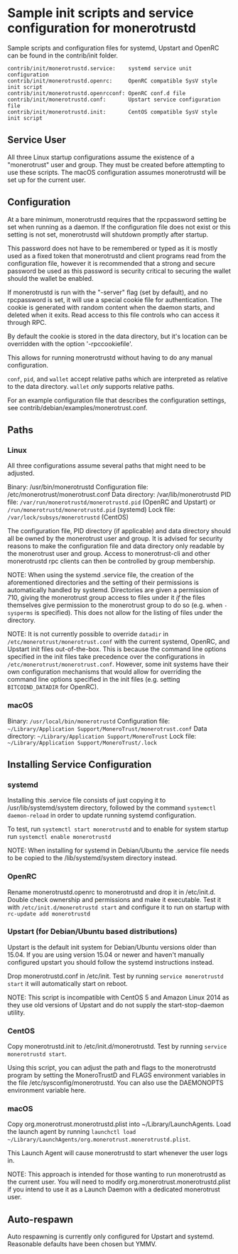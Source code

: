 Sample init scripts and service configuration for monerotrustd
==========================================================

Sample scripts and configuration files for systemd, Upstart and OpenRC
can be found in the contrib/init folder.

    contrib/init/monerotrustd.service:    systemd service unit configuration
    contrib/init/monerotrustd.openrc:     OpenRC compatible SysV style init script
    contrib/init/monerotrustd.openrcconf: OpenRC conf.d file
    contrib/init/monerotrustd.conf:       Upstart service configuration file
    contrib/init/monerotrustd.init:       CentOS compatible SysV style init script

Service User
---------------------------------

All three Linux startup configurations assume the existence of a "monerotrust" user
and group.  They must be created before attempting to use these scripts.
The macOS configuration assumes monerotrustd will be set up for the current user.

Configuration
---------------------------------

At a bare minimum, monerotrustd requires that the rpcpassword setting be set
when running as a daemon.  If the configuration file does not exist or this
setting is not set, monerotrustd will shutdown promptly after startup.

This password does not have to be remembered or typed as it is mostly used
as a fixed token that monerotrustd and client programs read from the configuration
file, however it is recommended that a strong and secure password be used
as this password is security critical to securing the wallet should the
wallet be enabled.

If monerotrustd is run with the "-server" flag (set by default), and no rpcpassword is set,
it will use a special cookie file for authentication. The cookie is generated with random
content when the daemon starts, and deleted when it exits. Read access to this file
controls who can access it through RPC.

By default the cookie is stored in the data directory, but it's location can be overridden
with the option '-rpccookiefile'.

This allows for running monerotrustd without having to do any manual configuration.

`conf`, `pid`, and `wallet` accept relative paths which are interpreted as
relative to the data directory. `wallet` *only* supports relative paths.

For an example configuration file that describes the configuration settings,
see contrib/debian/examples/monerotrust.conf.

Paths
---------------------------------

### Linux

All three configurations assume several paths that might need to be adjusted.

Binary:              /usr/bin/monerotrustd
Configuration file:  /etc/monerotrust/monerotrust.conf
Data directory:      /var/lib/monerotrustd
PID file:            `/var/run/monerotrustd/monerotrustd.pid` (OpenRC and Upstart) or `/run/monerotrustd/monerotrustd.pid` (systemd)
Lock file:           `/var/lock/subsys/monerotrustd` (CentOS)

The configuration file, PID directory (if applicable) and data directory
should all be owned by the monerotrust user and group.  It is advised for security
reasons to make the configuration file and data directory only readable by the
monerotrust user and group.  Access to monerotrust-cli and other monerotrustd rpc clients
can then be controlled by group membership.

NOTE: When using the systemd .service file, the creation of the aforementioned
directories and the setting of their permissions is automatically handled by
systemd. Directories are given a permission of 710, giving the monerotrust group
access to files under it _if_ the files themselves give permission to the
monerotrust group to do so (e.g. when `-sysperms` is specified). This does not allow
for the listing of files under the directory.

NOTE: It is not currently possible to override `datadir` in
`/etc/monerotrust/monerotrust.conf` with the current systemd, OpenRC, and Upstart init
files out-of-the-box. This is because the command line options specified in the
init files take precedence over the configurations in
`/etc/monerotrust/monerotrust.conf`. However, some init systems have their own
configuration mechanisms that would allow for overriding the command line
options specified in the init files (e.g. setting `BITCOIND_DATADIR` for
OpenRC).

### macOS

Binary:              `/usr/local/bin/monerotrustd`
Configuration file:  `~/Library/Application Support/MoneroTrust/monerotrust.conf`
Data directory:      `~/Library/Application Support/MoneroTrust`
Lock file:           `~/Library/Application Support/MoneroTrust/.lock`

Installing Service Configuration
-----------------------------------

### systemd

Installing this .service file consists of just copying it to
/usr/lib/systemd/system directory, followed by the command
`systemctl daemon-reload` in order to update running systemd configuration.

To test, run `systemctl start monerotrustd` and to enable for system startup run
`systemctl enable monerotrustd`

NOTE: When installing for systemd in Debian/Ubuntu the .service file needs to be copied to the /lib/systemd/system directory instead.

### OpenRC

Rename monerotrustd.openrc to monerotrustd and drop it in /etc/init.d.  Double
check ownership and permissions and make it executable.  Test it with
`/etc/init.d/monerotrustd start` and configure it to run on startup with
`rc-update add monerotrustd`

### Upstart (for Debian/Ubuntu based distributions)

Upstart is the default init system for Debian/Ubuntu versions older than 15.04. If you are using version 15.04 or newer and haven't manually configured upstart you should follow the systemd instructions instead.

Drop monerotrustd.conf in /etc/init.  Test by running `service monerotrustd start`
it will automatically start on reboot.

NOTE: This script is incompatible with CentOS 5 and Amazon Linux 2014 as they
use old versions of Upstart and do not supply the start-stop-daemon utility.

### CentOS

Copy monerotrustd.init to /etc/init.d/monerotrustd. Test by running `service monerotrustd start`.

Using this script, you can adjust the path and flags to the monerotrustd program by
setting the MoneroTrustD and FLAGS environment variables in the file
/etc/sysconfig/monerotrustd. You can also use the DAEMONOPTS environment variable here.

### macOS

Copy org.monerotrust.monerotrustd.plist into ~/Library/LaunchAgents. Load the launch agent by
running `launchctl load ~/Library/LaunchAgents/org.monerotrust.monerotrustd.plist`.

This Launch Agent will cause monerotrustd to start whenever the user logs in.

NOTE: This approach is intended for those wanting to run monerotrustd as the current user.
You will need to modify org.monerotrust.monerotrustd.plist if you intend to use it as a
Launch Daemon with a dedicated monerotrust user.

Auto-respawn
-----------------------------------

Auto respawning is currently only configured for Upstart and systemd.
Reasonable defaults have been chosen but YMMV.
